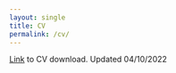 ```yaml
---
layout: single
title: CV
permalink: /cv/
---
```

[Link](http://belsten.github.io/doc/Alexander_Belsten_CV.pdf) to CV download. Updated 04/10/2022
